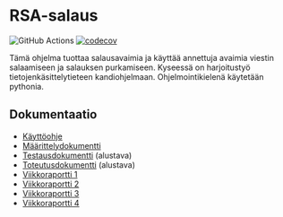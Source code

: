 # RSA-salaus
![GitHub Actions](https://github.com/sonjamadetoja/RSA-salaus/workflows/CI/badge.svg)
[![codecov](https://codecov.io/gh/sonjamadetoja/RSA-salaus/branch/main/graph/badge.svg?token=M43AB3F5NZ)](https://codecov.io/gh/sonjamadetoja/RSA-salaus/branch/main)

Tämä ohjelma tuottaa salausavaimia ja käyttää annettuja avaimia viestin salaamiseen ja salauksen purkamiseen. Kyseessä on harjoitustyö tietojenkäsittelytieteen kandiohjelmaan. Ohjelmointikielenä käytetään pythonia.

## Dokumentaatio

* [Käyttöohje](https://github.com/sonjamadetoja/RSA-salaus/blob/main/dokumentaatio/kayttoohje.md)
* [Määrittelydokumentti](https://github.com/sonjamadetoja/RSA-salaus/blob/main/dokumentaatio/maarittelydokumentti.md)
* [Testausdokumentti](https://github.com/sonjamadetoja/RSA-salaus/blob/main/dokumentaatio/testausdokumentti.md) (alustava)
* [Toteutusdokumentti](https://github.com/sonjamadetoja/RSA-salaus/blob/main/dokumentaatio/toteutusdokumentti.md) (alustava)
* [Viikkoraportti 1](https://github.com/sonjamadetoja/RSA-salaus/blob/main/dokumentaatio/viikkoraportti1.md)
* [Viikkoraportti 2](https://github.com/sonjamadetoja/RSA-salaus/blob/main/dokumentaatio/viikkoraportti2.md)
* [Viikkoraportti 3](https://github.com/sonjamadetoja/RSA-salaus/blob/main/dokumentaatio/viikkoraportti3.md)
* [Viikkoraportti 4](https://github.com/sonjamadetoja/RSA-salaus/blob/main/dokumentaatio/viikkoraportti4.md)
